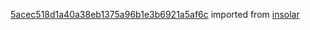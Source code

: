 [5acec518d1a40a38eb1375a96b1e3b6921a5af6c](https://github.com/insolar/insolar/commit/5acec518d1a40a38eb1375a96b1e3b6921a5af6c) imported from [insolar](https://github.com/insolar/insolar)
